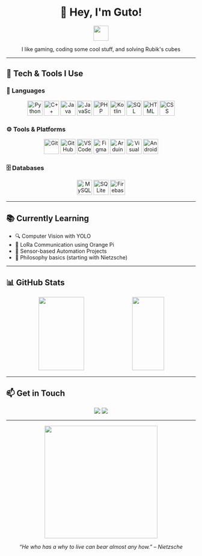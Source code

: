 <h1 align="center">👋 Hey, I'm Guto!</h1>

<p align="center">
  <img src="https://media.giphy.com/media/hvRJCLFzcasrR4ia7z/giphy.gif" width="40px"/>
</p>

<p align="center">
  I like gaming, coding some cool stuff, and solving Rubik's cubes 
</p>

---

## 🚀 Tech & Tools I Use

### 🧪 Languages

<p align="center">
  <img src="https://cdn.jsdelivr.net/gh/devicons/devicon/icons/python/python-original.svg" height="40" alt="Python" />
  <img src="https://cdn.jsdelivr.net/gh/devicons/devicon/icons/cplusplus/cplusplus-original.svg" height="40" alt="C++" />
  <img src="https://cdn.jsdelivr.net/gh/devicons/devicon/icons/java/java-original.svg" height="40" alt="Java" />
  <img src="https://cdn.jsdelivr.net/gh/devicons/devicon/icons/javascript/javascript-original.svg" height="40" alt="JavaScript" />
  <img src="https://cdn.jsdelivr.net/gh/devicons/devicon/icons/php/php-original.svg" height="40" alt="PHP" />
  <img src="https://cdn.jsdelivr.net/gh/devicons/devicon/icons/kotlin/kotlin-original.svg" height="40" alt="Kotlin" />
  <img src="https://cdn.jsdelivr.net/gh/devicons/devicon/icons/sqlite/sqlite-original.svg" height="40" alt="SQL" />
  <img src="https://cdn.jsdelivr.net/gh/devicons/devicon/icons/html5/html5-original.svg" height="40" alt="HTML" />
  <img src="https://cdn.jsdelivr.net/gh/devicons/devicon/icons/css3/css3-original.svg" height="40" alt="CSS" />
</p>

### ⚙️ Tools & Platforms

<p align="center">
  <img src="https://cdn.jsdelivr.net/gh/devicons/devicon/icons/git/git-original.svg" height="40" alt="Git" />
  <img src="https://cdn.jsdelivr.net/gh/devicons/devicon/icons/github/github-original.svg" height="40" alt="GitHub" />
  <img src="https://cdn.jsdelivr.net/gh/devicons/devicon/icons/vscode/vscode-original.svg" height="40" alt="VSCode" />
  <img src="https://cdn.jsdelivr.net/gh/devicons/devicon/icons/figma/figma-original.svg" height="40" alt="Figma" />
  <img src="https://cdn.jsdelivr.net/gh/devicons/devicon/icons/arduino/arduino-original.svg" height="40" alt="Arduino" />
  <img src="https://cdn.jsdelivr.net/gh/devicons/devicon/icons/visualstudio/visualstudio-original.svg" height="40" alt="Visual Studio" />
  <img src="https://cdn.jsdelivr.net/gh/devicons/devicon/icons/android/android-original.svg" height="40" alt="Android Studio" />
</p>

### 🗄️ Databases

<p align="center">
  <img src="https://cdn.jsdelivr.net/gh/devicons/devicon/icons/mysql/mysql-original.svg" height="40" alt="MySQL" />
  <img src="https://cdn.jsdelivr.net/gh/devicons/devicon/icons/sqlite/sqlite-original.svg" height="40" alt="SQLite" />
  <img src="https://cdn.jsdelivr.net/gh/devicons/devicon/icons/firebase/firebase-plain.svg" height="40" alt="Firebase" />
</p>

---

## 📚 Currently Learning

- 🔍 Computer Vision with YOLO
- 📡 LoRa Communication using Orange Pi
- 🤖 Sensor-based Automation Projects
- 🧠 Philosophy basics (starting with Nietzsche)

---

## 📊 GitHub Stats

<p align="center">
  <img width="49%" height="195px" src="https://github-readme-stats.vercel.app/api?username=GustavoS07&hide=stars&show_icons=true&hide_rank=true&theme=gotham" />
  <img width="41%" height="195px" src="https://github-readme-stats.vercel.app/api/top-langs/?username=GustavoS07&layout=compact&hide_border=true&theme=gotham" />
</p>

---

## 📫 Get in Touch

<p align="center">
  <a href="mailto:your.email@example.com"><img src="https://img.shields.io/badge/Email-FF3898?style=for-the-badge&logo=gmail&logoColor=white"/></a>
  <a href="https://www.linkedin.com/in/your-profile" target="_blank"><img src="https://img.shields.io/badge/LinkedIn-6C99BB?style=for-the-badge&logo=linkedin&logoColor=white"/></a>
</p>

---

<p align="center">
  <img src="https://media.giphy.com/media/L1R1tvI9svkIWwpVYr/giphy.gif" width="300"/>
</p>

<p align="center">
  <i>“He who has a why to live can bear almost any how.” – Nietzsche</i>
</p>
